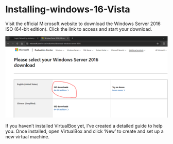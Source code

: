 # Installing-windows-16-Vista
Visit the official Microsoft website to download the Windows Server 2016 ISO (64-bit edition). Click the <a href="https://www.microsoft.com/en-us/evalcenter/evaluate-windows-server-2016?msockid=09c4b7a977c167441f0ca2f3765e66ba"> </a>link to access and start your download.


<img src="Folder/wind1.png">

If you haven’t installed VirtualBox yet, I’ve created a detailed guide to help you. Once installed, open VirtualBox and click ‘New’ to create and set up a new virtual machine.







